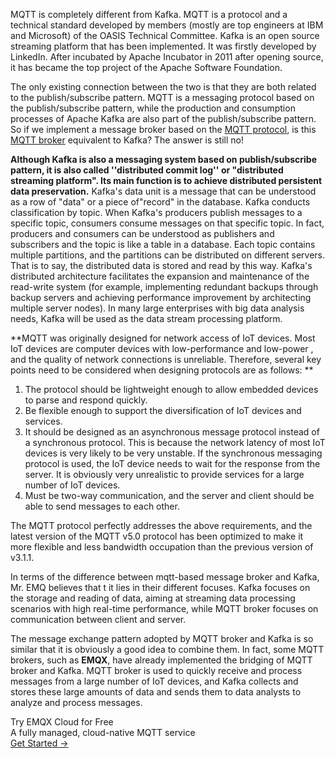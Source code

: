 MQTT is completely different from Kafka. MQTT is a protocol and a technical standard developed by members (mostly are top engineers at IBM and Microsoft) of the OASIS Technical Committee. Kafka is an open source streaming platform that has been implemented. It was firstly developed by LinkedIn. After incubated by Apache Incubator in 2011 after opening source, it has became the top project of the Apache Software Foundation.

The only existing connection between the two is that they are both related to the publish/subscribe pattern. MQTT is a messaging protocol based on the publish/subscribe pattern, while the production and consumption processes of Apache Kafka are also part of the publish/subscribe pattern. So if we implement a message broker based on the [MQTT protocol](https://www.emqx.com/en/mqtt), is this [MQTT broker](https://www.emqx.io) equivalent to Kafka? The answer is still no!

**Although Kafka is also a messaging system based on publish/subscribe pattern, it is also called ''distributed commit log'' or "distributed streaming platform". Its main function is to achieve distributed persistent data preservation.** Kafka's data unit is a message that can be understood as a row of "data" or a piece of"record" in the database. Kafka conducts classification by topic. When Kafka's producers publish messages to a specific topic,  consumers consume messages on that specific topic. In fact, producers and consumers can be understood as publishers and subscribers and the topic is like a table in a database. Each topic contains multiple partitions, and the partitions can be distributed on different servers. That is to say, the distributed data is stored and read by this way. Kafka's distributed architecture facilitates the expansion and maintenance of the read-write system (for example, implementing redundant backups through backup servers and achieving performance  improvement by architecting multiple server nodes). In many large enterprises with big data analysis needs, Kafka will be used as the data stream processing platform.

**MQTT was originally designed for network access of IoT devices. Most IoT devices are computer devices with low-performance and low-power , and the quality of network connections is unreliable. Therefore, several key points need to be considered when designing protocols are as follows: **

1. The protocol should be lightweight enough to allow embedded devices to parse and respond quickly.
2. Be flexible enough to support the diversification of IoT devices and services.
3. It should be designed as an asynchronous message protocol instead of a synchronous protocol. This is because the network latency of most IoT devices is very likely to be very unstable. If  the synchronous messaging protocol is used, the IoT device needs to wait for the response from the server.  It is obviously very unrealistic to provide services for a large number of IoT devices.
4. Must be two-way communication, and the server and client should be able to send messages to each other.

The MQTT protocol perfectly addresses the above requirements, and the latest version of the MQTT v5.0 protocol has been optimized to make it more flexible and less bandwidth occupation than the previous version of v3.1.1.

In terms of the difference between mqtt-based message broker and Kafka,  Mr. EMQ believes that t it lies in their different focuses. Kafka focuses on the storage and reading of data, aiming at streaming data processing scenarios with high real-time performance, while MQTT broker focuses on communication between client and server.

The message exchange pattern adopted by MQTT broker and Kafka is so similar that it is obviously a good idea to combine them. In fact, some MQTT brokers, such as **EMQX**, have already implemented the bridging of MQTT broker and Kafka. MQTT broker is used to quickly receive and process messages from a large number of  IoT devices, and Kafka collects and stores these large amounts of data and sends them to data analysts to analyze and process messages.


<section class="promotion">
    <div>
        Try EMQX Cloud for Free
        <div class="is-size-14 is-text-normal has-text-weight-normal">A fully managed, cloud-native MQTT service</div>
    </div>
    <a href="https://www.emqx.com/en/signup?continue=https://cloud-intl.emqx.com/console/deployments/0?oper=new" class="button is-gradient px-5">Get Started →</a>
</section>
